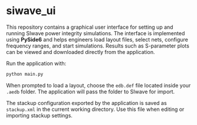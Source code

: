 # siwave_ui

This repository contains a graphical user interface for setting up and running SIwave power integrity simulations. The interface is implemented using **PySide6** and helps engineers load layout files, select nets, configure frequency ranges, and start simulations. Results such as S-parameter plots can be viewed and downloaded directly from the application.

Run the application with:

```bash
python main.py
```

When prompted to load a layout, choose the `edb.def` file located inside your
`.aedb` folder. The application will pass the folder to SIwave for import.

The stackup configuration exported by the application is saved as `stackup.xml` in the current working directory. Use this file when editing or importing stackup settings.
